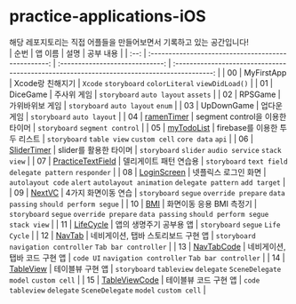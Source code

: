 # practice-applications-iOS

해당 레포지토리는 직접 어플들을 만들어보면서 기록하고 있는 공간입니다!
<br>
| 순번 | 앱 이름 | 설명 | 공부 내용 |
| :--: | :-------------------------------------------------: | :-----------------------------: | :----------------------------------------------------------------------------------------: |
| 00 | <a>MyFirstApp</a> | Xcode랑 친해지기 | `Xcode` `storyboard` `colorLiteral` `viewDidLoad()` |
| 01 | <a>DiceGame</a> | 주사위 게임 | `storyboard` `auto layout` `assets` |
| 02 | <a>RPSGame</a> | 가위바위보 게임 | `storyboard` `auto layout` `enum` |
| 03 | <a>UpDownGame</a> | 업다운 게임 | `storyboard` `auto layout` |
| 04 | <a href="./ramenTimer/">ramenTimer</a> | segment control을 이용한 타이머 | `storyboard` `segment control` |
| 05 | <a href="./myTodoList">myTodoList</a> | firebase를 이용한 투두 리스트 | `storyboard` `table view` `custom cell` `core data` `api` |
| 06 | <a href="./SliderTimer">SliderTimer</a> | slider를 활용한 타이머 | `storyboard` `slider` `audio service` `stack view` |
| 07 | <a href="./PracticeTextField">PracticeTextField</a> | 델리게이트 패턴 연습용 | `storyboard` `text field` `delegate pattern` `responder` |
| 08 | <a href="./LoginScreen">LoginScreen</a> | 넷플릭스 로그인 화면 | `autolayout code` `alert` `autolayout animation` `delegate pattern` `add target` |
| 09 | <a href="./NextVC">NextVC</a> | 4가지 화면이동 연습 | `storyboard` `segue` `override prepare` `data passing` `should perform segue` |
| 10 | <a href="./BMI">BMI</a> | 화면이동 응용 BMI 측정기 | `storyboard` `segue` `override prepare` `data passing` `should perform segue` `stack view` |
| 11 | <a href="./LifeCycle">LifeCycle</a> | 앱의 생명주기 공부용 앱 | `storyboard` `segue` `Life Cycle` |
| 12 | <a href="./NavTab">NavTab</a> | 네비게이션, 탭바 스토리보드 구현 앱 | `storyboard` `navigation controller` `Tab bar controller` |
| 13 | <a href="./NavTabCode">NavTabCode</a> | 네비게이션, 탭바 코드 구현 앱 | `code UI` `navigation controller` `Tab bar controller` |
| 14 | <a href="./TableView">TableView</a> | 테이블뷰 구현 앱 | `storyboard` `tableview` `delegate` `SceneDelegate` `model` `custom cell` |
| 15 | <a href="./TableViewCode">TableViewCode</a> | 테이블뷰 코드 구현 앱 | `code` `tableview` `delegate` `SceneDelegate` `model` `custom cell` |
